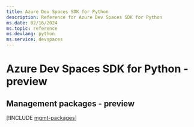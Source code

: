 ```yaml
---
title: Azure Dev Spaces SDK for Python
description: Reference for Azure Dev Spaces SDK for Python
ms.date: 02/16/2024
ms.topic: reference
ms.devlang: python
ms.service: devspaces
---
```

# Azure Dev Spaces SDK for Python - preview

## Management packages - preview
[!INCLUDE [mgmt-packages](dev-spaces-mgmt-index.md)]